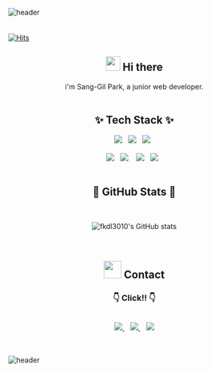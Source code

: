 ![header](https://capsule-render.vercel.app/api?type=wave&color=fd866d&height=300&section=header&text=Park%20Sang%20GiL&fontSize=80&animation=fadeIn)
<br><br><br>
[![Hits](https://hits.seeyoufarm.com/api/count/incr/badge.svg?url=https%3A%2F%2Fgithub.com%2Ffkdl3010&count_bg=%2379C83D&title_bg=%23555555&icon=&icon_color=%23E7E7E7&title=hits&edge_flat=false)](https://hits.seeyoufarm.com)

<div align="center">

  ## <img src="https://github.com/TheDudeThatCode/TheDudeThatCode/blob/master/Assets/Hi.gif" width="29px"/> Hi there

  i'm Sang-Gil Park, a junior web developer.
  <br>
  <br>
  ## ✨ Tech Stack ✨
  
  <img src="https://img.shields.io/badge/-Java-white?logo=Java&logoColor=red&style=for-the-badge"/>&nbsp;&nbsp;
  <img src="https://img.shields.io/badge/-Spring-green?logo=Spring&logoColor=white&style=for-the-badge"/>&nbsp;&nbsp;
  <img src="https://img.shields.io/badge/-Oracle-red?logo=Oracle&logoColor=white&style=for-the-badge"/>&nbsp;&nbsp;<br><br>
  <img src="https://img.shields.io/badge/-Javascript-black?logo=javascript&logoColor=yellow&style=for-the-badge"/>&nbsp;&nbsp;
  <img src="https://img.shields.io/badge/-HTML5-E34F26?logo=HTML5&logoColor=white&style=for-the-badge"/>
  &nbsp;&nbsp;
  <img src="https://img.shields.io/badge/-CSS3-1572B6?logo=css3&logoColor=white&style=for-the-badge"/>&nbsp;&nbsp;
  <img src="https://img.shields.io/badge/-git-white?logo=git&logoColor=red&style=for-the-badge"/>&nbsp;&nbsp;
  <br>
  <br>

  ## 🌟 GitHub Stats 🌟
  <Br>

  ![fkdl3010's GitHub stats](https://github-readme-stats.vercel.app/api?username=fkdl3010&show_icons=true)

  <br>
  
  ## <img src="https://github.com/TheDudeThatCode/TheDudeThatCode/blob/master/Assets/Handshake.gif" width="35px"/> Contact
  
  ### 👇 Click!! 👇
  <br>
  <a href="https://fkdl3010.github.io/Myport/">
  <img src="https://img.shields.io/badge/-My Portfolio-blue?logo=pagekit&logoColor=white&style=for-the-badge">
  </a>&nbsp;&nbsp;
  <a href="mailto:fkdl3919@gmail.com">
  <img src="https://img.shields.io/badge/-mail-EA4335?logo=Gmail&logoColor=white&style=for-the-badge">
  </a>&nbsp;&nbsp;
  <a href="https://fkdl3010.github.io/">
  <img src="https://img.shields.io/badge/-blog-black?logo=dev.to&logoColor=white&style=for-the-badge">
  </a>
  
  

</div>
<br>
<br>

![header](https://capsule-render.vercel.app/api?type=wave&color=c3e4b0&height=300&section=footer&fontSize=80&animation=fadeIn)
